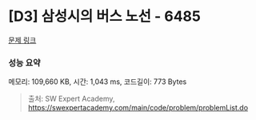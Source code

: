 # [D3] 삼성시의 버스 노선 - 6485 

[문제 링크](https://swexpertacademy.com/main/code/problem/problemDetail.do?contestProbId=AWczm7QaACgDFAWn) 

### 성능 요약

메모리: 109,660 KB, 시간: 1,043 ms, 코드길이: 773 Bytes



> 출처: SW Expert Academy, https://swexpertacademy.com/main/code/problem/problemList.do